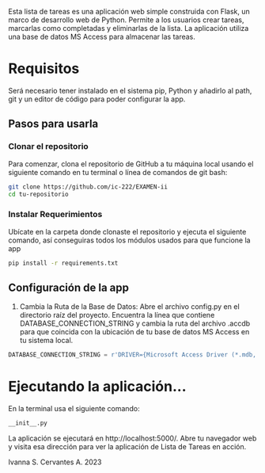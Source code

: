 
Esta lista de tareas es una aplicación web simple construida con Flask, un marco de desarrollo web de Python. Permite a los usuarios crear tareas, marcarlas como completadas y eliminarlas de la lista. La aplicación utiliza una base de datos MS Access para almacenar las tareas.

# Requisitos
Será necesario tener instalado en el sistema pip, Python y añadirlo al path, git y un editor de código para poder configurar la app.

## Pasos para usarla

### Clonar el repositorio
Para comenzar, clona el repositorio de GitHub a tu máquina local usando el siguiente comando en tu terminal o línea de comandos de git bash:

```bash
git clone https://github.com/ic-222/EXAMEN-ii
cd tu-repositorio
```

### Instalar Requerimientos
Ubícate en la carpeta donde clonaste el repositorio y ejecuta el siguiente comando, así conseguiras todos los módulos usados para que funcione la app

```bash
pip install -r requirements.txt
```

## Configuración de la app
1. Cambia la Ruta de la Base de Datos:
Abre el archivo config.py en el directorio raíz del proyecto. Encuentra la línea que contiene DATABASE_CONNECTION_STRING y cambia la ruta del archivo .accdb para que coincida con la ubicación de tu base de datos MS Access en tu sistema local.

```python
DATABASE_CONNECTION_STRING = r'DRIVER={Microsoft Access Driver (*.mdb, *.accdb)};DBQ=TU_RUTA.accdb;'
```

# Ejecutando la aplicación...

En la terminal usa el siguiente comando:

```bash
__init__.py
```

La aplicación se ejecutará en http://localhost:5000/. Abre tu navegador web y visita esa dirección para ver la aplicación de Lista de Tareas en acción.


Ivanna S. Cervantes A. 2023
